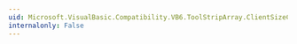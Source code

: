 ```yaml
---
uid: Microsoft.VisualBasic.Compatibility.VB6.ToolStripArray.ClientSizeChanged
internalonly: False
---
```

